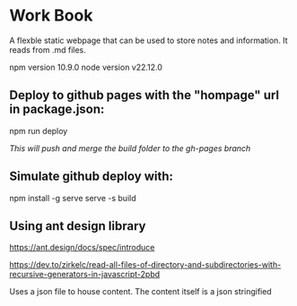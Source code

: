 # Work Book
A flexble static webpage that can be used to store notes and information. It reads from .md files.


npm version 10.9.0
node version v22.12.0


## Deploy to github pages with the "hompage" url in package.json:
npm run deploy

_This will push and merge the build folder to the gh-pages branch_

## Simulate github deploy with:
npm install -g serve
serve -s build

## Using ant design library
https://ant.design/docs/spec/introduce


https://dev.to/zirkelc/read-all-files-of-directory-and-subdirectories-with-recursive-generators-in-javascript-2pbd

Uses a json file to house content. The content itself is a json stringified 
